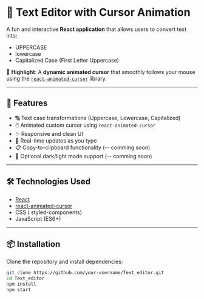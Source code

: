 # 📝 Text Editor with Cursor Animation

A fun and interactive **React application** that allows users to convert text into:
- UPPERCASE
- lowercase
- Capitalized Case (First Letter Uppercase)

🎯 **Highlight**: A **dynamic animated cursor** that smoothly follows your mouse using the [`react-animated-cursor`](https://www.npmjs.com/package/react-animated-cursor) library.

---

## 🚀 Features

- 🔠 Text case transformations (Uppercase, Lowercase, Capitalized)
- 🖱️ Animated custom cursor using `react-animated-cursor`
- ✨ Responsive and clean UI
- 🔁 Real-time updates as you type
- 📋 Copy-to-clipboard functionality (-- comming soon)
- 🌙 Optional dark/light mode support (-- comming soon)

---

## 🛠️ Technologies Used

- [React](https://reactjs.org/)
- [react-animated-cursor](https://www.npmjs.com/package/react-animated-cursor)
- CSS ( styled-components) 
- JavaScript (ES6+)

---

## 📦 Installation

Clone the repository and install dependencies:

```bash
git clone https://github.com/your-username/Text_editor.git
cd Text_editor
npm install
npm start
